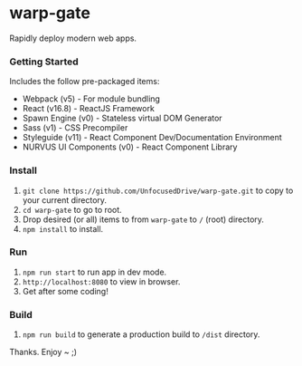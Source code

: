 # warp-gate
Rapidly deploy modern web apps.

### Getting Started
Includes the follow pre-packaged items:
- Webpack (v5) - For module bundling
- React (v16.8) - ReactJS Framework
- Spawn Engine (v0) - Stateless virtual DOM Generator
- Sass (v1) - CSS Precompiler
- Styleguide (v11) - React Component Dev/Documentation Environment
- NURVUS UI Components (v0) - React Component Library

### Install
1. `git clone https://github.com/UnfocusedDrive/warp-gate.git` to copy to your current directory.
2. `cd warp-gate` to go to root.
3. Drop desired (or all) items to from `warp-gate` to `/` (root) directory.
4. `npm install` to install.

### Run
1. `npm run start` to run app in dev mode.
2. `http://localhost:8080` to view in browser.
3. Get after some coding!

### Build
1. `npm run build` to generate a production build to `/dist` directory.

Thanks. Enjoy ~ ;)

